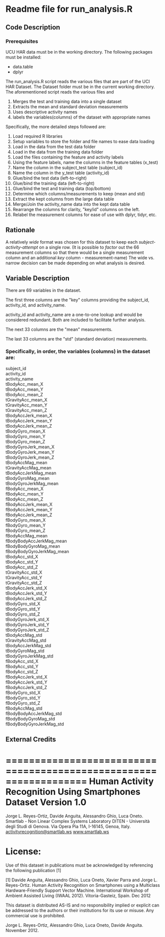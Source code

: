 Readme file for run_analysis.R
==============================

Code Description
----------------

### Prerequisites
UCU HAR data must be in the working directory. 
The following packages must be installed:
* data.table
* dplyr


The run_analysis.R script reads the various files that are part of the 
UCI HAR Dataset. The Dataset folder must be in the current working directory.
The aforementioned script reads the various files and

1. Merges the test and training data into a single dataset
2. Extracts the mean and standard deviation measurements
3. Uses descriptive activity names
4. labels the variables(columns) of the dataset with appropriate names

Specifically, the more detailed steps followed are:

1. Load required R libraries
2. Setup variables to store the folder and file names to ease data loading
3. Load in the data from the test data folder
4. Load in the data from the training data folder
5. Load the files containing the feature and activity labels
6. Using the feature labels, name the columns in the feature tables (x_test)
7. Name the column in the subject_test table (subject_id)
8. Name the column in the y_test table (activity_id)
9. Glue/bind the test data (left-to-right)
10. Glue/bind the training data (left-to-right)
11. Glue/bind the test and training data (top/bottom)
12. Determine which columns/measurements to keep (mean and std)
13. Extract the kept columns from the large data table
14. Merge/Join the activity_name data into the kept data table
15. Rearrange the columns for clarity, "key/id" columns on the left.
16. Relabel the measurement columns for ease of use with dplyr, tidyr, etc.



Rationale
---------

A relatively _wide_ format was chosen for this dataset to keep each 
_subject-activity-attempt_ on a single row. (It is possible to _factor_
out the 66 measurement columns so that there would be a single measurement 
column and an additional _key_ column - measurement-name) The wide vs. 
narrow decision can be made depending on what analysis is desired.

Variable Description
--------------------

There are 69 variables in the dataset. 

The first three columns are the "key" columns providing the 
subject_id, activity_id, and activity_name. 

activity_id and activity_name are a one-to-one lookup and would be considered 
redundant. Both are included to facilitate further analysis.

The next 33 columns are the "mean" measurements. 

The last 33 columns are the "std" (standard deviation) measurements.

### Specifically, in order, the variables (columns) in the dataset are:

subject_id  
activity_id  
activity_name  
tBodyAcc_mean_X  
tBodyAcc_mean_Y  
tBodyAcc_mean_Z  
tGravityAcc_mean_X  
tGravityAcc_mean_Y  
tGravityAcc_mean_Z  
tBodyAccJerk_mean_X  
tBodyAccJerk_mean_Y  
tBodyAccJerk_mean_Z  
tBodyGyro_mean_X  
tBodyGyro_mean_Y  
tBodyGyro_mean_Z  
tBodyGyroJerk_mean_X  
tBodyGyroJerk_mean_Y  
tBodyGyroJerk_mean_Z  
tBodyAccMag_mean  
tGravityAccMag_mean  
tBodyAccJerkMag_mean  
tBodyGyroMag_mean  
tBodyGyroJerkMag_mean  
fBodyAcc_mean_X  
fBodyAcc_mean_Y  
fBodyAcc_mean_Z  
fBodyAccJerk_mean_X  
fBodyAccJerk_mean_Y  
fBodyAccJerk_mean_Z  
fBodyGyro_mean_X  
fBodyGyro_mean_Y  
fBodyGyro_mean_Z  
fBodyAccMag_mean  
fBodyBodyAccJerkMag_mean  
fBodyBodyGyroMag_mean  
fBodyBodyGyroJerkMag_mean  
tBodyAcc_std_X  
tBodyAcc_std_Y  
tBodyAcc_std_Z  
tGravityAcc_std_X  
tGravityAcc_std_Y  
tGravityAcc_std_Z  
tBodyAccJerk_std_X  
tBodyAccJerk_std_Y  
tBodyAccJerk_std_Z  
tBodyGyro_std_X  
tBodyGyro_std_Y  
tBodyGyro_std_Z  
tBodyGyroJerk_std_X  
tBodyGyroJerk_std_Y  
tBodyGyroJerk_std_Z  
tBodyAccMag_std  
tGravityAccMag_std  
tBodyAccJerkMag_std  
tBodyGyroMag_std  
tBodyGyroJerkMag_std  
fBodyAcc_std_X  
fBodyAcc_std_Y  
fBodyAcc_std_Z  
fBodyAccJerk_std_X  
fBodyAccJerk_std_Y  
fBodyAccJerk_std_Z  
fBodyGyro_std_X  
fBodyGyro_std_Y  
fBodyGyro_std_Z  
fBodyAccMag_std  
fBodyBodyAccJerkMag_std  
fBodyBodyGyroMag_std  
fBodyBodyGyroJerkMag_std  

External Credits
----------------

==================================================================
Human Activity Recognition Using Smartphones Dataset
Version 1.0
==================================================================
Jorge L. Reyes-Ortiz, Davide Anguita, Alessandro Ghio, Luca Oneto.
Smartlab - Non Linear Complex Systems Laboratory
DITEN - Università degli Studi di Genova.
Via Opera Pia 11A, I-16145, Genoa, Italy.
activityrecognition@smartlab.ws
www.smartlab.ws


License:
========
Use of this dataset in publications must be acknowledged by referencing the following publication [1] 

[1] Davide Anguita, Alessandro Ghio, Luca Oneto, Xavier Parra and Jorge L. Reyes-Ortiz. Human Activity Recognition on Smartphones using a Multiclass Hardware-Friendly Support Vector Machine. International Workshop of Ambient Assisted Living (IWAAL 2012). Vitoria-Gasteiz, Spain. Dec 2012

This dataset is distributed AS-IS and no responsibility implied or explicit can be addressed to the authors or their institutions for its use or misuse. Any commercial use is prohibited.

Jorge L. Reyes-Ortiz, Alessandro Ghio, Luca Oneto, Davide Anguita. November 2012.
